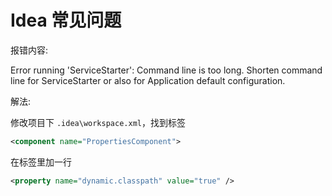 # Idea 常见问题


报错内容:

Error running 'ServiceStarter': Command line is too long. Shorten command line for ServiceStarter or also for Application default configuration.

 

解法:

修改项目下 `.idea\workspace.xml`，找到标签 

```xml 
<component name="PropertiesComponent">
``` 
 在标签里加一行  

```xml
<property name="dynamic.classpath" value="true" />
```

